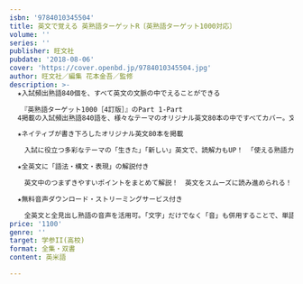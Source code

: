 ```yaml
---
isbn: '9784010345504'
title: 英文で覚える 英熟語ターゲットR〔英熟語ターゲット1000対応〕
volume: ''
series: ''
publisher: 旺文社
pubdate: '2018-08-06'
cover: 'https://cover.openbd.jp/9784010345504.jpg'
author: 旺文社／編集 花本金吾／監修
description: >-
  ★入試頻出熟語840個を、すべて英文の文脈の中でえることができる

  　『英熟語ターゲット1000［4訂版］』のPart 1‐Part
  4掲載の入試頻出熟語840語を、様々なテーマのオリジナル英文80本の中ですべてカバー。文脈の中で覚えるから、各熟語の使い方やニュアンスを英文の「状況」「場面」と一緒に覚えられる！

  ★ネイティブが書き下ろしたオリジナル英文80本を掲載

  　入試に役立つ多彩なテーマの「生きた」「新しい」英文で、読解力もUP！ 「使える熟語力」が身に付く！

  ★全英文に「語法・構文・表現」の解説付き

  　英文中のつまずきやすいポイントをまとめて解説！　英文をスムーズに読み進められる！

  ★無料音声ダウンロード・ストリーミングサービス付き

  　全英文と全見出し熟語の音声を活用可。「文字」だけでなく「音」も併用することで、単語の定着率・英文の理解力も確実にUP！
price: '1100'
genre: ''
target: 学参II(高校)
format: 全集・双書
content: 英米語

---
```

